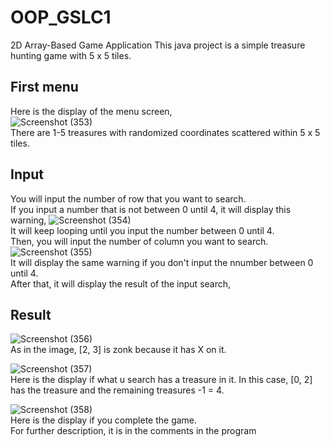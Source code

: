 # OOP_GSLC1
2D Array-Based Game Application
This java project is a simple treasure hunting game with 5 x 5 tiles.  
## First menu  
Here is the display of the menu screen,  
![Screenshot (353)](https://user-images.githubusercontent.com/91310041/224774108-7039660c-cee6-4fba-b9bb-9f7c52723201.png)  
There are 1-5 treasures with randomized coordinates scattered within 5 x 5 tiles.  
## Input  
You will input the number of row that you want to search.  
If you input a number that is not between 0 until 4, it will display this warning,
![Screenshot (354)](https://user-images.githubusercontent.com/91310041/224774796-100446dc-5384-4c46-b391-5f2c57ca032d.png)  
It will keep looping until you input the number between 0 until 4.  
Then, you will input the number of column you want to search.  
![Screenshot (355)](https://user-images.githubusercontent.com/91310041/224775547-235d6687-36b9-4f24-be7e-4b7b4e40f786.png)  
It will display the same warning if you don't input the nnumber between 0 until 4.  
After that, it will display the result of the input search,  
## Result  
![Screenshot (356)](https://user-images.githubusercontent.com/91310041/224776459-964268c5-aaa9-4fe6-87d9-67cbbc823890.png)  
As in the image, [2, 3] is zonk because it has X on it.  

![Screenshot (357)](https://user-images.githubusercontent.com/91310041/224777047-b0c94eee-ec71-4604-8b95-c42120054c79.png)  
Here is the display if what u search has a treasure in it. In this case, [0, 2] has the treasure and the remaining treasures -1 = 4.  
  
![Screenshot (358)](https://user-images.githubusercontent.com/91310041/224777064-cd4b7790-4c90-4b52-a1dc-d4e146f88e5e.png)  
Here is the display if you complete the game.  
For further description, it is in the comments in the program

